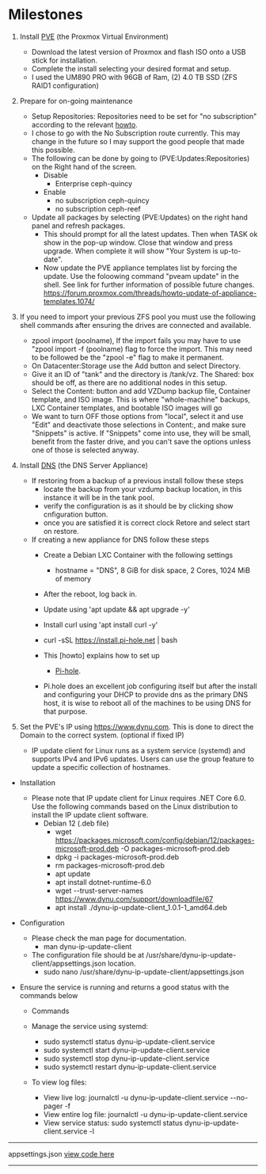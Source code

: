 # Milestones

1. Install [PVE](../main/PVE.md) (the Proxmox Virtual Environment)
   - Download the latest version of Proxmox and flash ISO onto a USB stick for installation.
   - Complete the install selecting your desired format and setup.
   - I used the UM890 PRO with 96GB of Ram, (2) 4.0 TB SSD (ZFS RAID1 configuration)

2. Prepare for on-going maintenance  
   - Setup Repositories: Repositories need to be set for "no subscription" according to the relevant [howto](https://www.virtualizationhowto.com/2022/08/proxmox-update-no-subscription-repository-configuration/).
   - I chose to go with the No Subscription route currently. This may change in the future so I may support the good people that made this possible.
   - The following can be done by going to (PVE:Updates:Repositories) on the Right hand of the screen.
      - Disable
        * Enterprise ceph-quincy
      - Enable
         * no subscription ceph-quincy
         * no subscription ceph-reef
   - Update all packages by selecting (PVE:Updates) on the right hand panel and refresh packages. 
      - This should prompt for all the latest updates. Then when TASK ok show in the pop-up window. Close that window and press upgrade. When complete it will show "Your System is up-to-date".
      - Now update the PVE appliance templates list by forcing the update. Use the foloowing command "pveam update" in the shell. See link for further information of possible future changes. https://forum.proxmox.com/threads/howto-update-of-appliance-templates.1074/

3. If you need to import your previous ZFS pool you must use the following shell commands after ensuring the drives are connected and available.
   - zpool import (poolname), If the import fails you may have to use "zpool import -f (poolname) flag to force the import. This may need to be followed be the "zpool -e" flag to make it permanent.
   * On Datacenter:Storage use the Add button and select Directory.
   * Give it an ID of "tank" and the directory is /tank/vz. The Shared: box should be off, as there are no additional nodes in this setup.
   * Select the Content: button and add VZDump backup file, Container template, and ISO image. This is where "whole-machine" backups, LXC Container templates, and bootable ISO images will go
   * We want to turn OFF those options from "local", select it and use "Edit" and deactivate those selections in Content:, and make sure "Snippets" is active. If "Snippets" come into use, they will be small, benefit from the faster drive, and you can't save the options unless one of those is selected anyway.

4. Install [DNS](../main/DNS.md) (the DNS Server Appliance)
   - If restoring from a backup of a previous install follow these steps
      - locate the backup from your vzdump backup location, in this instance it will be in the tank pool.
      - verify the configuration is as it should be by clicking show cnfiguration button.
      - once you are satisfied it is correct clock Retore and select start on restore.
   - If creating a new appliance for DNS follow these steps
      - Create a Debian LXC Container with the following settings
         - hostname = "DNS", 8 GiB for disk space, 2 Cores, 1024 MiB of memory
      - After the reboot, log back in.
      - Update using 'apt update && apt upgrade -y'
      - Install curl using 'apt install curl -y'
      - curl -sSL https://install.pi-hole.net | bash
  
      - This [howto] explains how to set up
         - [Pi-hole](https://www.naturalborncoder.com/2023/07/installing-pi-hole-on-proxmox/).
      - Pi.hole does an excellent job configuring itself but after the install and configuring your DHCP to provide dns as the primary DNS host, it is wise to reboot all of the machines to be using DNS for that purpose.
        
5. Set the PVE's IP using https://www.dynu.com. This is done to direct the Domain to the correct system. (optional if fixed IP)
   * IP update client for Linux runs as a system service (systemd) and supports IPv4 and IPv6 updates. Users can use the group feature to update a specific collection of hostnames.
- Installation
   - Please note that IP update client for Linux requires .NET Core 6.0. Use the following commands based on the Linux distribution to install the IP update client software.
      - Debian 12 (.deb file)
         - wget https://packages.microsoft.com/config/debian/12/packages-microsoft-prod.deb -O packages-microsoft-prod.deb
         - dpkg -i packages-microsoft-prod.deb
         - rm packages-microsoft-prod.deb
         - apt update
         - apt install dotnet-runtime-6.0
         - wget --trust-server-names https://www.dynu.com/support/downloadfile/67
         - apt install ./dynu-ip-update-client_1.0.1-1_amd64.deb
- Configuration
   - Please check the man page for documentation.
      - man dynu-ip-update-client
   - The configuration file should be at /usr/share/dynu-ip-update-client/appsettings.json location.
      - sudo nano /usr/share/dynu-ip-update-client/appsettings.json
    
- Ensure the service is running and returns a good status with the commands below
   - Commands
   - Manage the service using systemd:
      - sudo systemctl status dynu-ip-update-client.service
      - sudo systemctl start dynu-ip-update-client.service
      - sudo systemctl stop dynu-ip-update-client.service
      - sudo systemctl restart dynu-ip-update-client.service
   
   - To view log files:
      - View live log: journalctl -u dynu-ip-update-client.service --no-pager -f
      - View entire log file: journalctl -u dynu-ip-update-client.service
      - View service status: sudo systemctl status dynu-ip-update-client.service -l
    
***
appsettings.json  [view code here](../main/appsettings.json) 
***

